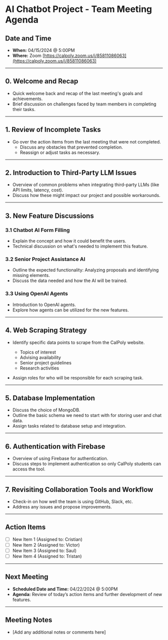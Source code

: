 # AI Chatbot Project - Team Meeting Agenda

## Date and Time

- **When:** 04/15/2024 @ 5:00PM
- **Where:** Zoom [https://calpoly.zoom.us/j/85811086063](https://calpoly.zoom.us/j/85811086063)

---

## 0. Welcome and Recap

- Quick welcome back and recap of the last meeting's goals and achievements.
- Brief discussion on challenges faced by team members in completing their tasks.

---

## 1. Review of Incomplete Tasks

- Go over the action items from the last meeting that were not completed.
  - Discuss any obstacles that prevented completion.
  - Reassign or adjust tasks as necessary.

---

## 2. Introduction to Third-Party LLM Issues

- Overview of common problems when integrating third-party LLMs (like API limits, latency, cost).
- Discuss how these might impact our project and possible workarounds.

---

## 3. New Feature Discussions

### 3.1 Chatbot AI Form Filling

- Explain the concept and how it could benefit the users.
- Technical discussion on what's needed to implement this feature.

### 3.2 Senior Project Assistance AI

- Outline the expected functionality: Analyzing proposals and identifying missing elements.
- Discuss the data needed and how the AI will be trained.

### 3.3 Using OpenAI Agents

- Introduction to OpenAI agents.
- Explore how agents can be utilized for the new features.

---

## 4. Web Scraping Strategy

- Identify specific data points to scrape from the CalPoly website.

  - Topics of interest
  - Advising availability
  - Senior project guidelines
  - Research activities

- Assign roles for who will be responsible for each scraping task.

---

## 5. Database Implementation

- Discuss the choice of MongoDB.
- Outline the basic schema we need to start with for storing user and chat data.
- Assign tasks related to database setup and integration.

---

## 6. Authentication with Firebase

- Overview of using Firebase for authentication.
- Discuss steps to implement authentication so only CalPoly students can access the tool.

---

## 7. Revisiting Collaboration Tools and Workflow

- Check-in on how well the team is using GitHub, Slack, etc.
- Address any issues and propose improvements.

---

## Action Items

- [ ] New Item 1 (Assigned to: Cristian)
- [ ] New Item 2 (Assigned to: Victor)
- [ ] New Item 3 (Assigned to: Saul)
- [ ] New Item 4 (Assigned to: Tristan)

---

## Next Meeting

- **Scheduled Date and Time:** 04/22/2024 @ 5:00PM
- **Agenda:** Review of today’s action items and further development of new features.

---

## Meeting Notes

- [Add any additional notes or comments here]
